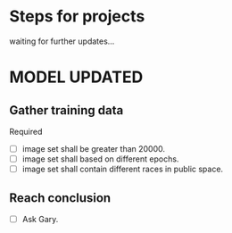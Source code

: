 # Steps for projects

waiting for further updates...

# MODEL UPDATED

## Gather training data

Required

- [ ] image set shall be greater than 20000.
- [ ] image set shall based on different epochs.
- [ ] image set shall contain different races in public space.

## Reach conclusion

- [ ] Ask Gary.
